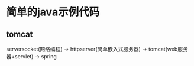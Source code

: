 # 简单的java示例代码
## tomcat
serversocket(网络编程)  ->    httpserver(简单嵌入式服务器)    ->       tomcat(web服务器+servlet)        ->    spring
